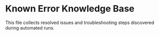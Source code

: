 # Known Error Knowledge Base

This file collects resolved issues and troubleshooting steps discovered during automated runs.
